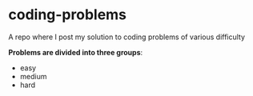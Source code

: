 # coding-problems
A repo where I post my solution to coding problems of various difficulty

**Problems are divided into three groups**:
- easy
- medium
- hard
